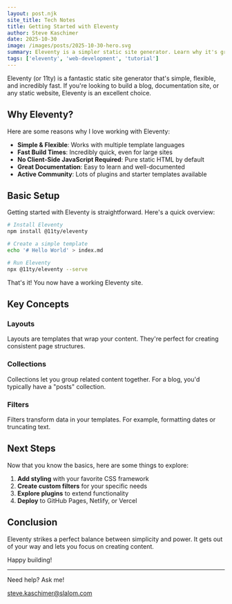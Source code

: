 ```yaml
---
layout: post.njk
site_title: Tech Notes
title: Getting Started with Eleventy
author: Steve Kaschimer
date: 2025-10-30
image: /images/posts/2025-10-30-hero.svg
summary: Eleventy is a simpler static site generator. Learn why it's great for building fast, modern websites and how to get started with your first project.
tags: ['eleventy', 'web-development', 'tutorial']
---
```


Eleventy (or 11ty) is a fantastic static site generator that's simple, flexible, and incredibly fast. If you're looking to build a blog, documentation site, or any static website, Eleventy is an excellent choice.

## Why Eleventy?

Here are some reasons why I love working with Eleventy:

- **Simple & Flexible**: Works with multiple template languages
- **Fast Build Times**: Incredibly quick, even for large sites
- **No Client-Side JavaScript Required**: Pure static HTML by default
- **Great Documentation**: Easy to learn and well-documented
- **Active Community**: Lots of plugins and starter templates available

## Basic Setup

Getting started with Eleventy is straightforward. Here's a quick overview:

```bash
# Install Eleventy
npm install @11ty/eleventy

# Create a simple template
echo '# Hello World' > index.md

# Run Eleventy
npx @11ty/eleventy --serve
```

That's it! You now have a working Eleventy site.

## Key Concepts

### Layouts

Layouts are templates that wrap your content. They're perfect for creating consistent page structures.

### Collections

Collections let you group related content together. For a blog, you'd typically have a "posts" collection.

### Filters

Filters transform data in your templates. For example, formatting dates or truncating text.

## Next Steps

Now that you know the basics, here are some things to explore:

1. **Add styling** with your favorite CSS framework
2. **Create custom filters** for your specific needs
3. **Explore plugins** to extend functionality
4. **Deploy** to GitHub Pages, Netlify, or Vercel

## Conclusion

Eleventy strikes a perfect balance between simplicity and power. It gets out of your way and lets you focus on creating content.

Happy building!

---

Need help? Ask me!

[steve.kaschimer@slalom.com](mailto:steve.kaschimer@slalom.com)